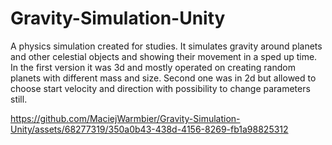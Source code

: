 # Gravity-Simulation-Unity
A physics simulation created for studies. It simulates gravity around planets and other celestial objects and showing their movement in a sped up time. In the first version it was 3d and mostly operated on creating random planets with different mass and size. Second one was in 2d but allowed to choose start velocity and direction with possibility to change parameters still. 


https://github.com/MaciejWarmbier/Gravity-Simulation-Unity/assets/68277319/350a0b43-438d-4156-8269-fb1a98825312


